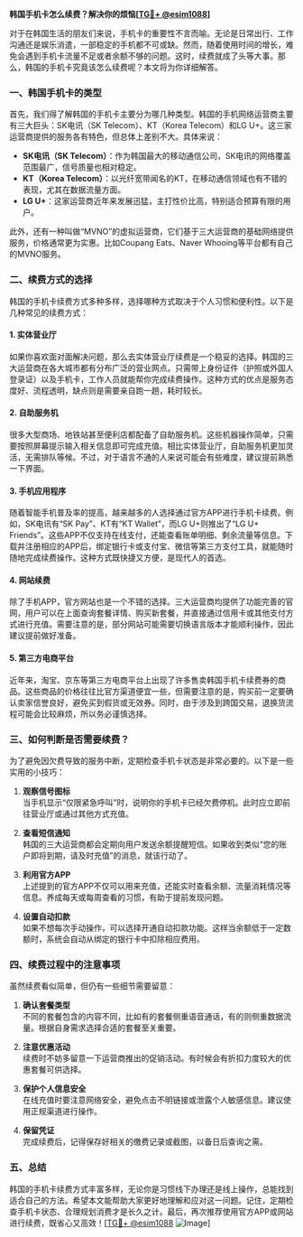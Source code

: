 **韩国手机卡怎么续费？解决你的烦恼[[TG💪+ @esim1088](https://t.me/s/esim1088)]**

对于在韩国生活的朋友们来说，手机卡的重要性不言而喻。无论是日常出行、工作沟通还是娱乐消遣，一部稳定的手机都不可或缺。然而，随着使用时间的增长，难免会遇到手机卡流量不足或者余额不够的问题。这时，续费就成了头等大事。那么，韩国的手机卡究竟该怎么续费呢？本文将为你详细解答。

### 一、韩国手机卡的类型

首先，我们得了解韩国的手机卡主要分为哪几种类型。韩国的手机网络运营商主要有三大巨头：SK电讯（SK Telecom）、KT（Korea Telecom）和LG U+。这三家运营商提供的服务各有特色，但总体上差别不大。具体来说：

- **SK电讯（SK Telecom）**：作为韩国最大的移动通信公司，SK电讯的网络覆盖范围最广，信号质量也相对稳定。
- **KT（Korea Telecom）**：以光纤宽带闻名的KT，在移动通信领域也有不错的表现，尤其在数据流量方面。
- **LG U+**：这家运营商近年来发展迅猛，主打性价比高，特别适合预算有限的用户。

此外，还有一种叫做“MVNO”的虚拟运营商，它们基于三大运营商的基础网络提供服务，价格通常更为实惠。比如Coupang Eats、Naver Whooing等平台都有自己的MVNO服务。

### 二、续费方式的选择

韩国的手机卡续费方式多种多样，选择哪种方式取决于个人习惯和便利性。以下是几种常见的续费方式：

#### 1. 实体营业厅

如果你喜欢面对面解决问题，那么去实体营业厅续费是一个稳妥的选择。韩国的三大运营商在各大城市都有分布广泛的营业网点。只需带上身份证件（护照或外国人登录证）以及手机卡，工作人员就能帮你完成续费操作。这种方式的优点是服务态度好、流程透明，缺点则是需要亲自跑一趟，耗时较长。

#### 2. 自助服务机

很多大型商场、地铁站甚至便利店都配备了自助服务机。这些机器操作简单，只需要按照屏幕提示输入相关信息即可完成充值。相比实体营业厅，自助服务机更加灵活，无需排队等候。不过，对于语言不通的人来说可能会有些难度，建议提前熟悉一下界面。

#### 3. 手机应用程序

随着智能手机普及率的提高，越来越多的人选择通过官方APP进行手机卡续费。例如，SK电讯有“SK Pay”、KT有“KT Wallet”，而LG U+则推出了“LG U+ Friends”。这些APP不仅支持在线支付，还能查看账单明细、剩余流量等信息。下载并注册相应的APP后，绑定银行卡或支付宝、微信等第三方支付工具，就能随时随地完成续费操作。这种方式既快捷又方便，是现代人的首选。

#### 4. 网站续费

除了手机APP，官方网站也是一个不错的选择。三大运营商均提供了功能完善的官网，用户可以在上面查询套餐详情、购买新套餐，并直接通过信用卡或其他支付方式进行充值。需要注意的是，部分网站可能需要切换语言版本才能顺利操作，因此建议提前做好准备。

#### 5. 第三方电商平台

近年来，淘宝、京东等第三方电商平台上出现了许多售卖韩国手机卡续费券的商品。这些商品的价格往往比官方渠道便宜一些，但需要注意的是，购买前一定要确认卖家信誉良好，避免买到假货或无效券。同时，由于涉及到跨国交易，退换货流程可能会比较麻烦，所以务必谨慎选择。

### 三、如何判断是否需要续费？

为了避免因欠费导致的服务中断，定期检查手机卡状态是非常必要的。以下是一些实用的小技巧：

1. **观察信号图标**  
   当手机显示“仅限紧急呼叫”时，说明你的手机卡已经欠费停机。此时应立即前往营业厅或通过其他方式充值。

2. **查看短信通知**  
   韩国的三大运营商都会定期向用户发送余额提醒短信。如果收到类似“您的账户即将到期，请及时充值”的消息，就该行动了。

3. **利用官方APP**  
   上述提到的官方APP不仅可以用来充值，还能实时查看余额、流量消耗情况等信息。养成每天或每周查看的习惯，有助于提前发现问题。

4. **设置自动扣款**  
   如果不想每次手动操作，可以选择开通自动扣款功能。这样当余额低于一定数额时，系统会自动从绑定的银行卡中扣除相应费用。

### 四、续费过程中的注意事项

虽然续费看似简单，但仍有一些细节需要留意：

1. **确认套餐类型**  
   不同的套餐包含的内容不同，比如有的套餐侧重语音通话，有的则侧重数据流量。根据自身需求选择合适的套餐至关重要。

2. **注意优惠活动**  
   续费时不妨多留意一下运营商推出的促销活动。有时候会有折扣力度较大的优惠套餐可供选择。

3. **保护个人信息安全**  
   在线充值时要注意网络安全，避免点击不明链接或泄露个人敏感信息。建议使用正规渠道进行操作。

4. **保留凭证**  
   完成续费后，记得保存好相关的缴费记录或截图，以备日后查询之需。

### 五、总结

韩国的手机卡续费方式丰富多样，无论你是习惯线下办理还是线上操作，总能找到适合自己的方法。希望本文能帮助大家更好地理解和应对这一问题。记住，定期检查手机卡状态、合理规划消费才是长久之计。最后，再次推荐使用官方APP或网站进行续费，既省心又高效！[[TG💪+ @esim1088](https://t.me/s/esim1088) ![Image](https://i.postimg.cc/4NQfJmqS/Snipaste-2025-05-13-00-14-12.png)]